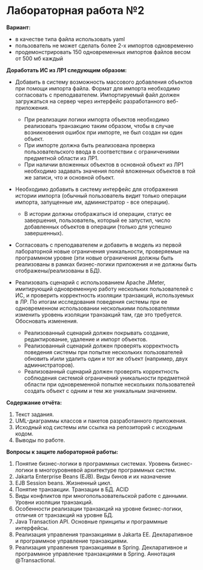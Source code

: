 # Лабораторная работа №2

**Вариант:**
- в качестве типа файла использовать yaml
- пользователь не может сделать более 2-х импортов одновременно
- продемонстрировать 150 одновременных импортов файлов весом от 500 мб каждый 

**Доработать ИС из ЛР1 следующим образом:**

- Добавить в систему возможность массового добавления объектов при помощи импорта файла. Формат для импорта необходимо согласовать с преподавателем. Импортируемый файл должен загружаться на сервер через интерфейс разработанного веб-приложения.
    - При реализации логики импорта объектов необходимо реализовать транзакцию таким образом, чтобы в случае возникновения ошибок при импорте, не был создан ни один объект.
    - При импорте должна быть реализована проверка пользовательского ввода в соответствии с ограничениями предметной области из ЛР1.
    - При наличии вложенных объектов в основной объект из ЛР1 необходимо задавать значения полей вложенных объектов в той же записи, что и основной объект.

- Необходимо добавить в систему интерфейс для отображения истории импорта (обычный пользователь видит только операции импорта, запущенные им, администратор - все операции).
    - В истории должны отображаться id операции, статус ее завершения, пользователь, который ее запустил, число добавленных объектов в операции (только для успешно завершенных).

- Согласовать с преподавателем и добавить в модель из первой лабораторной новые ограничения уникальности, проверяемые на программном уровне (эти новые ограничения должны быть реализованы в рамках бизнес-логики приложения и не должны быть отображены/реализованы в БД).

- Реализовать сценарий с использованием Apache JMeter, имитирующий одновременную работу нескольких пользователей с ИС, и проверить корректность изоляции транзакций, используемых в ЛР. По итогам исследования поведения системы при ее одновременном использовании несколькими пользователями изменить уровень изоляции транзакций там, где это требуется. Обосновать изменения.
    - Реализованный сценарий должен покрывать создание, редактирование, удаление и импорт объектов.
    - Реализованный сценарий должен проверять корректность поведения системы при попытке нескольких пользователей обновить и\или удалить один и тот же объект (например, двух администраторов).
    - Реализованный сценарий должен проверять корректность соблюдения системой ограничений уникальности предметной области при одновременной попытке нескольких пользователей создать объект с одним и тем же уникальным значением.

**Содержание отчёта:**

1. Текст задания.
2. UML-диаграммы классов и пакетов разработанного приложения.
3. Исходный код системы или ссылка на репозиторий с исходным кодом.
4. Выводы по работе.

**Вопросы к защите лабораторной работы:**

1. Понятие бизнес-логики в программных системах. Уровень бизнес-логики в многоуровневой архитектуре программных систем.
2. Jakarta Enterprise Beans (EJB). Виды бинов и их назначение
3. EJB Session beans. Жизненный цикл.
4. Понятие транзакции. Транзации в БД. ACID
5. Виды конфликтов при многопользовательской работе с данными. Уровни изоляции транзакций.
6. Особенности реализации транзакций на уровне бизнес-логики, отличия от транзакций на уровне БД.
7. Java Transaction API. Основные принципы и программные интерфейсы.
8. Реализация управления транзакциями в Jakarta EE. Декларативное и программное управление транзакциями.
9. Реализация управления транзакциями в Spring. Декларативное и программное управление транзакциями в Spring. Аннотация @Transactional.

